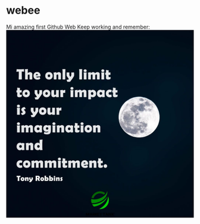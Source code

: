 # webee
Mi amazing first Github Web
Keep working and remember:
![alt text](https://github.com/raquelfishes/webee/blob/master/imagination_limit.jpg)

